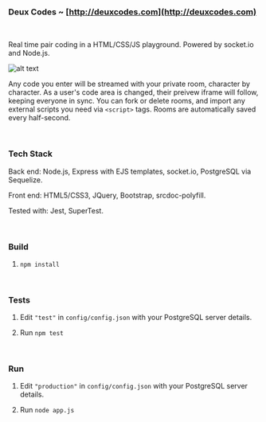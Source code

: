 ### Deux Codes ~ [http://deuxcodes.com](http://deuxcodes.com)

<br>

Real time pair coding in a HTML/CSS/JS playground. Powered by socket.io and Node.js.

![alt text](https://raw.githubusercontent.com/healeycodes/deux-codes/master/public/img/js.png "Image of a room on Deux Codes")

Any code you enter will be streamed with your private room, character by character. As a user's code area is changed, their preivew iframe will follow, keeping everyone in sync. You can fork or delete rooms, and import any external scripts you need via `<script>` tags. Rooms are automatically saved every half-second.

<br>

### Tech Stack

Back end: Node.js, Express with EJS templates, socket.io, PostgreSQL via Sequelize.

Front end: HTML5/CSS3, JQuery, Bootstrap, srcdoc-polyfill.

Tested with: Jest, SuperTest.

<br>

### Build

1. `npm install`

<br>

### Tests

1. Edit `"test"` in `config/config.json` with your PostgreSQL server details.

2. Run `npm test`

<br>

### Run

1. Edit `"production"` in `config/config.json` with your PostgreSQL server details.

2. Run `node app.js`
